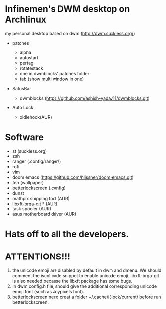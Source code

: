 # Infinemen's DWM desktop on Archlinux
my personal desktop based on dwm (http://dwm.suckless.org/)

  - patches
    - alpha
    - autostart
    - pertag
    - rotatestack
    - one in dwmblocks' patches folder
    - tab (show multi window in one)

  - SatusBar
    - dwmblocks (https://github.com/ashish-yadav11/dwmblocks.git)

  - Auto Lock
    - xidlehook(AUR)

# Software
  - st (suckless.org)
  - zsh
  - ranger (.config/ranger/)
  - rofi
  - vim
  - doom emacs (https://github.com/hlissner/doom-emacs.git)
  - feh (wallpaper)
  - betterlockscreen (.config)
  - dunst
  - mathpix snipping tool (AUR)
  - libxft-brga-git * (AUR)
  - task spooler (AUR)
  - asus motherboard driver (AUR)

# Hats off to all the developers. 

# ATTENTIONS!!!
1. the unicode emoji are disabled by default in dwm and dmenu. We should comment the iscol code snippet to enable unicode emoji. libxft-brga-git is also needed because the libxft package has some bugs.
2. In dwm config.h file, should give the additional corresponding unicode emoji font (such as Joypixels font).
3. betterlockscreen need creat a folder ~/.cache/i3lock/current/ before run betterlockscreen.
